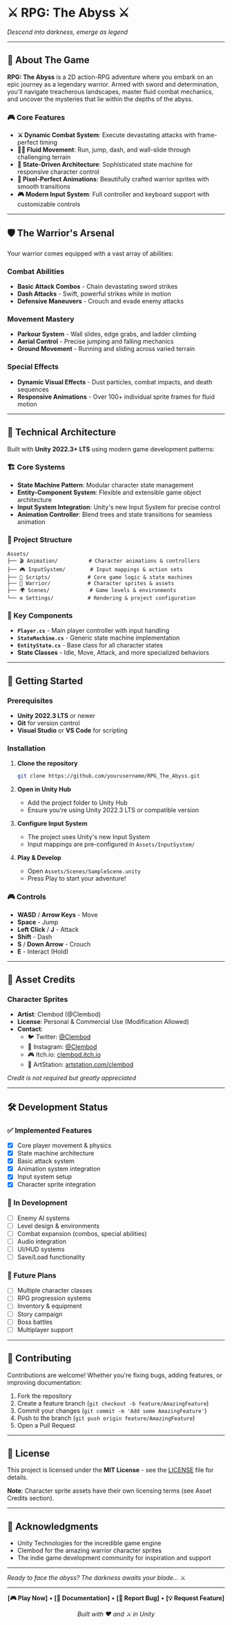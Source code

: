 # ⚔️ RPG: The Abyss ⚔️

*Descend into darkness, emerge as legend*

---

## 🌟 About The Game

**RPG: The Abyss** is a 2D action-RPG adventure where you embark on an epic journey as a legendary warrior. Armed with sword and determination, you'll navigate treacherous landscapes, master fluid combat mechanics, and uncover the mysteries that lie within the depths of the abyss.

### 🎮 Core Features

- **⚔️ Dynamic Combat System**: Execute devastating attacks with frame-perfect timing
- **🏃‍♂️ Fluid Movement**: Run, jump, dash, and wall-slide through challenging terrain  
- **🎯 State-Driven Architecture**: Sophisticated state machine for responsive character control
- **🎨 Pixel-Perfect Animations**: Beautifully crafted warrior sprites with smooth transitions
- **🎮 Modern Input System**: Full controller and keyboard support with customizable controls

---

## 🛡️ The Warrior's Arsenal

Your warrior comes equipped with a vast array of abilities:

### Combat Abilities
- **Basic Attack Combos** - Chain devastating sword strikes
- **Dash Attacks** - Swift, powerful strikes while in motion
- **Defensive Maneuvers** - Crouch and evade enemy attacks

### Movement Mastery  
- **Parkour System** - Wall slides, edge grabs, and ladder climbing
- **Aerial Control** - Precise jumping and falling mechanics
- **Ground Movement** - Running and sliding across varied terrain

### Special Effects
- **Dynamic Visual Effects** - Dust particles, combat impacts, and death sequences
- **Responsive Animations** - Over 100+ individual sprite frames for fluid motion

---

## 🔧 Technical Architecture

Built with **Unity 2022.3+ LTS** using modern game development patterns:

### 🏗️ Core Systems
- **State Machine Pattern**: Modular character state management
- **Entity-Component System**: Flexible and extensible game object architecture  
- **Input System Integration**: Unity's new Input System for precise control
- **Animation Controller**: Blend trees and state transitions for seamless animation

### 📁 Project Structure
```
Assets/
├── 🎬 Animation/          # Character animations & controllers
├── 🎮 InputSystem/        # Input mappings & action sets
├── 📜 Scripts/            # Core game logic & state machines
├── 🎨 Warrior/            # Character sprites & assets
├── 🌍 Scenes/             # Game levels & environments
└── ⚙️ Settings/           # Rendering & project configuration
```

### 🎯 Key Components
- **`Player.cs`** - Main player controller with input handling
- **`StateMachine.cs`** - Generic state machine implementation
- **`EntityState.cs`** - Base class for all character states
- **State Classes** - Idle, Move, Attack, and more specialized behaviors

---

## 🚀 Getting Started

### Prerequisites
- **Unity 2022.3 LTS** or newer
- **Git** for version control
- **Visual Studio** or **VS Code** for scripting

### Installation
1. **Clone the repository**
   ```bash
   git clone https://github.com/yourusername/RPG_The_Abyss.git
   ```

2. **Open in Unity Hub**
   - Add the project folder to Unity Hub
   - Ensure you're using Unity 2022.3 LTS or compatible version

3. **Configure Input System**
   - The project uses Unity's new Input System
   - Input mappings are pre-configured in `Assets/InputSystem/`

4. **Play & Develop**
   - Open `Assets/Scenes/SampleScene.unity`
   - Press Play to start your adventure!

### 🎮 Controls
- **WASD** / **Arrow Keys** - Move
- **Space** - Jump  
- **Left Click** / **J** - Attack
- **Shift** - Dash
- **S** / **Down Arrow** - Crouch
- **E** - Interact (Hold)

---

## 🎨 Asset Credits

### Character Sprites
- **Artist**: Clembod (@Clembod)
- **License**: Personal & Commercial Use (Modification Allowed)
- **Contact**: 
  - 🐦 Twitter: [@Clembod](https://twitter.com/Clembod)
  - 📸 Instagram: [@Clembod](https://instagram.com/Clembod)
  - 🎮 Itch.io: [clembod.itch.io](https://clembod.itch.io)
  - 🎨 ArtStation: [artstation.com/clembod](https://www.artstation.com/clembod)

*Credit is not required but greatly appreciated*

---

## 🛠️ Development Status

### ✅ Implemented Features
- [x] Core player movement & physics
- [x] State machine architecture  
- [x] Basic attack system
- [x] Animation system integration
- [x] Input system setup
- [x] Character sprite integration

### 🔄 In Development
- [ ] Enemy AI systems
- [ ] Level design & environments
- [ ] Combat expansion (combos, special abilities)
- [ ] Audio integration
- [ ] UI/HUD systems
- [ ] Save/Load functionality

### 🎯 Future Plans
- [ ] Multiple character classes
- [ ] RPG progression systems
- [ ] Inventory & equipment
- [ ] Story campaign
- [ ] Boss battles
- [ ] Multiplayer support

---

## 🤝 Contributing

Contributions are welcome! Whether you're fixing bugs, adding features, or improving documentation:

1. Fork the repository
2. Create a feature branch (`git checkout -b feature/AmazingFeature`)
3. Commit your changes (`git commit -m 'Add some AmazingFeature'`)
4. Push to the branch (`git push origin feature/AmazingFeature`)
5. Open a Pull Request

---

## 📜 License

This project is licensed under the **MIT License** - see the [LICENSE](LICENSE) file for details.

**Note**: Character sprite assets have their own licensing terms (see Asset Credits section).

---

## 🌟 Acknowledgments

- Unity Technologies for the incredible game engine
- Clembod for the amazing warrior character sprites
- The indie game development community for inspiration and support

---

*Ready to face the abyss? The darkness awaits your blade...* ⚔️

---

<div align="center">

**[🎮 Play Now]** • **[📖 Documentation]** • **[🐛 Report Bug]** • **[💡 Request Feature]**

*Built with ❤️ and ⚔️ in Unity*

</div>